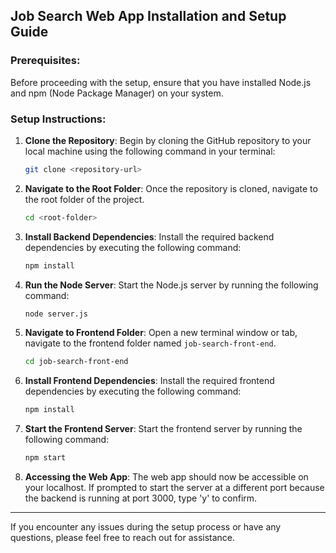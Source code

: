 ## Job Search Web App Installation and Setup Guide

### Prerequisites:
Before proceeding with the setup, ensure that you have installed Node.js and npm (Node Package Manager) on your system.

### Setup Instructions:

1. **Clone the Repository**: Begin by cloning the GitHub repository to your local machine using the following command in your terminal:

    ```bash
    git clone <repository-url>
    ```

2. **Navigate to the Root Folder**: Once the repository is cloned, navigate to the root folder of the project.

    ```bash
    cd <root-folder>
    ```

3. **Install Backend Dependencies**: Install the required backend dependencies by executing the following command:

    ```bash
    npm install
    ```

4. **Run the Node Server**: Start the Node.js server by running the following command:

    ```bash
    node server.js
    ```

5. **Navigate to Frontend Folder**: Open a new terminal window or tab, navigate to the frontend folder named `job-search-front-end`.

    ```bash
    cd job-search-front-end
    ```

6. **Install Frontend Dependencies**: Install the required frontend dependencies by executing the following command:

    ```bash
    npm install
    ```

7. **Start the Frontend Server**: Start the frontend server by running the following command:

    ```bash
    npm start
    ```

8. **Accessing the Web App**: The web app should now be accessible on your localhost. If prompted to start the server at a different port because the backend is running at port 3000, type 'y' to confirm.

---

If you encounter any issues during the setup process or have any questions, please feel free to reach out for assistance.

